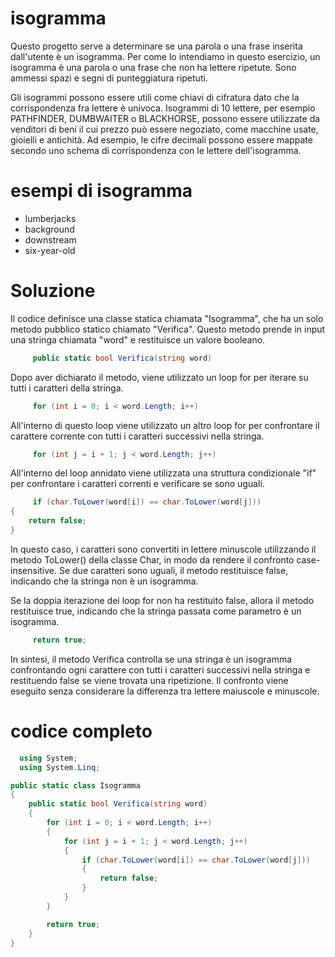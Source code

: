 # isogramma
Questo progetto serve a determinare se una parola o una frase inserita dall'utente è un isogramma. Per come lo intendiamo in questo esercizio, un isogramma è una parola o una frase che non ha lettere ripetute. Sono ammessi spazi e segni di punteggiatura ripetuti.

Gli isogrammi possono essere utili come chiavi di cifratura dato che la corrispondenza fra lettere è univoca. Isogrammi di 10 lettere, per esempio PATHFINDER, DUMBWAITER o BLACKHORSE, possono essere utilizzate da venditori di beni il cui prezzo può essere negoziato, come macchine usate, gioielli e antichità. Ad esempio, le cifre decimali possono essere mappate secondo uno schema di corrispondenza con le lettere dell'isogramma.
# esempi di isogramma
- lumberjacks
- background
- downstream
- six-year-old
# Soluzione
Il codice definisce una classe statica chiamata "Isogramma", che ha un solo metodo pubblico statico chiamato "Verifica". Questo metodo prende in input una stringa chiamata "word" e restituisce un valore booleano.

```C#
     public static bool Verifica(string word)
```

Dopo aver dichiarato il metodo, viene utilizzato un loop for per iterare su tutti i caratteri della stringa.

```C#
     for (int i = 0; i < word.Length; i++)
```

All'interno di questo loop viene utilizzato un altro loop for per confrontare il carattere corrente con tutti i caratteri successivi nella stringa.

```C#
     for (int j = i + 1; j < word.Length; j++)
```

All'interno del loop annidato viene utilizzata una struttura condizionale "if" per confrontare i caratteri correnti e verificare se sono uguali.

```C#
     if (char.ToLower(word[i]) == char.ToLower(word[j]))
{
    return false;
}
```

In questo caso, i caratteri sono convertiti in lettere minuscole utilizzando il metodo ToLower() della classe Char, in modo da rendere il confronto case-insensitive. Se due caratteri sono uguali, il metodo restituisce false, indicando che la stringa non è un isogramma.

Se la doppia iterazione dei loop for non ha restituito false, allora il metodo restituisce true, indicando che la stringa passata come parametro è un isogramma.

```C#
     return true;
```

In sintesi, il metodo Verifica controlla se una stringa è un isogramma confrontando ogni carattere con tutti i caratteri successivi nella stringa e restituendo false se viene trovata una ripetizione. Il confronto viene eseguito senza considerare la differenza tra lettere maiuscole e minuscole.

# codice completo

```C#
  using System;
  using System.Linq;

public static class Isogramma
{
    public static bool Verifica(string word)
    {
        for (int i = 0; i < word.Length; i++)
        {
            for (int j = i + 1; j < word.Length; j++)
            {
                if (char.ToLower(word[i]) == char.ToLower(word[j]))
                {
                    return false;
                }
            }
        }

        return true;
    }
}
```








